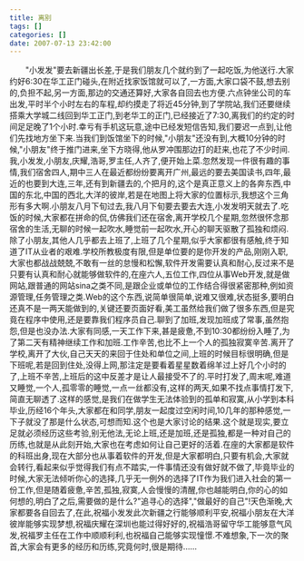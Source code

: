 ```yaml
---
title: 离别
tags: []
categories: []
date: 2007-07-13 23:42:00 
---
```



&emsp;&emsp;"小发发"要去新疆出长差,于是我们朋友几个就约到了一起吃饭,为他送行.大家约好6:30在华工正门碰头,在附近找家饭馆就可以了,一方面,大家口袋不鼓,想去别的,负担不起,另一方面,那边的交通还算好,大家各自回去也方便.六点钟坐公司的车出发,平时半个小时左右的车程,却约摸走了将近45分钟,到了学院站,我们还要继续搭乘大学城二线回到华工正门,到老华工的正门,已经接近了7:30,离我们的约定的时间足足晚了1个小时.幸亏有手机这玩意,途中已经发短信告知,我们要迟一点到,让他们先找地方坐下来.当我们到饭馆坐下的时候,"小朋友"还没有到,大概10分钟的时候,"小朋友"终于推门进来,坐下方晓得,他从罗冲围那边打的赶来,也花了不少时间.我,小发发,小朋友,庆耀,浩哥,罗主任,人齐了,便开始上菜.忽然发现一件很有趣的事情,我们宿舍四人,期中三人在最近都纷纷要离开广州,最远的要去美国读书,四年,最近的也要到大连,三年,还有到新疆去的,个把月的,这个是真正意义上的各奔东西,中国的东北,中国的西北,大洋的彼岸,若是在地图上将大家的位置标示,我想这个三角形有多大啊.小朋友八月下旬过去,我八月下旬要去要去大连,小发发明天就去了.吃饭的时候,大家都在拼命的侃,仿佛我们还在宿舍,离开学校几个星期,忽然很怀念那宿舍的生活,无聊的时候一起吹水,睡觉前一起吹水,开心的聊天驱散了孤独和烦闷.除了小朋友,其他人几乎都去上班了,上班了几个星期,似乎大家都很有感触,终于知道了IT从业者的艰难.学校所教极度有限,但是单位要的是你开发的产品,刚刚入职,大家也都战战兢兢,不敢有一丝的怠慢和松懈,软件开发需要认真和耐心,反过来不是只要有认真和耐心就能够做软件的,在座六人,五位工作,四位从事Web开发,就是做网站,跟普通的网站sina之类不同,是跟企业或单位的工作结合得很紧密那种,例如资源管理,任务管理之类.Web的这个东西,说简单很简单,说难又很难,状态挺多,要明白还真不是一两天能做到的,关键还要页面好看,美工虽然给我们做了很多东西,但是究竟在程序中使用,还是要靠我们程序员自己.聊到了加班,发现加班成了常事,虽然抱怨,但是也没办法.大家有同感,一天工作下来,甚是疲惫,不到10:30都纷纷入睡了,为了第二天有精神继续工作和加班.工作辛苦,也比不上一个人的孤独寂寞辛苦.离开了学校,离开了大伙,自己天天的来回于住处和单位之间,上班的时候目标很明确,但是下班呢,若是回到住处,没得上网,那注定是要看着星星数着绵羊过上好几个小时的了,上班不辛苦,上班后的这中反差才是让人最接受不了的.平时打发了,周末呢,难道又睡觉,一个人,孤零零的睡觉,一点一丝都没有,这样的两天,如果不找点事情打发下,简直无聊透了.这样的感觉,是我们在做学生无法体验到的孤单和寂寞,从小学到本科毕业,历经16个年头,大家都在和同学,朋友一起度过空闲时间,10几年的那种感觉,一下子就没了那是什么状态,可想而知.这个也是大家讨论的结果.这个就是现实,要立足就必须经历这些考验,别无他法,无论上班,还是加班,还是孤独,都是一种对自己的历练,也就是从此刻开始,大家也在考虑如何让自己更好的活着.在座的大家都是软件的科班出身,现在大部分也从事着软件的开发,但是大家都明白,只要有机会,大家就会转行,看起来似乎觉得我们有点不踏实,一件事情还没有做好就不做了,毕竟毕业的时候,大家无法倾听你心的选择,几乎无一例外的选择了IT作为我们进入社会的第一份工作,但是随着疲惫,辛苦,孤独,寂寞,人会慢慢的清醒,你也越能明白,你的心的如何想的,明白了之后,需要做的是什么?"追寻心的选择","做最好的自己"!天色渐晚,大家都要各自回去了,在此,祝福小发发此次新疆之行能够顺利平安,祝福小朋友在大洋彼岸能够实现梦想,祝福庆耀在深圳也能过得好好的,祝福浩哥留守华工能够意气风发,祝福罗主任在工作中顺顺利利,也祝福自己能够实现憧憬.不难想象,下一次的聚首,大家会有更多的经历和历练,究竟何时,很是期待......